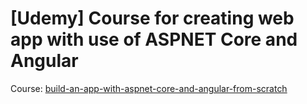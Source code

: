 # [Udemy] Course for creating web app with use of ASPNET Core and Angular
Course: [build-an-app-with-aspnet-core-and-angular-from-scratch](https://udemy.com/course/build-an-app-with-aspnet-core-and-angular-from-scratch/)
